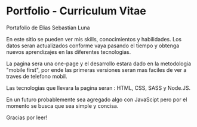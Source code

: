 # Portfolio - Curriculum Vitae
Portafolio de Elias Sebastian Luna


En este sitio se pueden ver mis skills, conocimientos y habilidades.
Los datos seran actualizados conforme vaya pasando el tiempo y obtenga nuevos aprendizajes en las diferentes tecnologias.

La pagina sera una one-page y el desarrollo estara dado en la metodologia "mobile first", por ende las primeras versiones seran mas faciles de ver a traves de telefono mobil. 

Las tecnologias que llevara la pagina seran : HTML, CSS, SASS y Node.JS.

En un futuro probablemente sea agregado algo con JavaScipt pero por el momento se busca que sea simple y concisa.

Gracias por leer!
